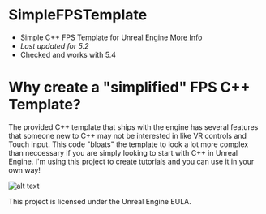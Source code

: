 # SimpleFPSTemplate
- Simple C++ FPS Template for Unreal Engine [More Info](https://www.tomlooman.com/fps-template/)
- *Last updated for 5.2*
- Checked and works with 5.4

# Why create a "simplified" FPS C++ Template?
The provided C++ template that ships with the engine has several features that someone new to C++ may not be interested in like VR controls and Touch input. This code "bloats" the template to look a lot more complex than neccessary if you are simply looking to start with C++ in Unreal Engine. I'm using this project to create tutorials and you can use it in your own way!

![alt text](https://www.tomlooman.com/wp-content/uploads/2017/09/Thumb_FPSTemplate2.jpg)

This project is licensed under the Unreal Engine EULA.
